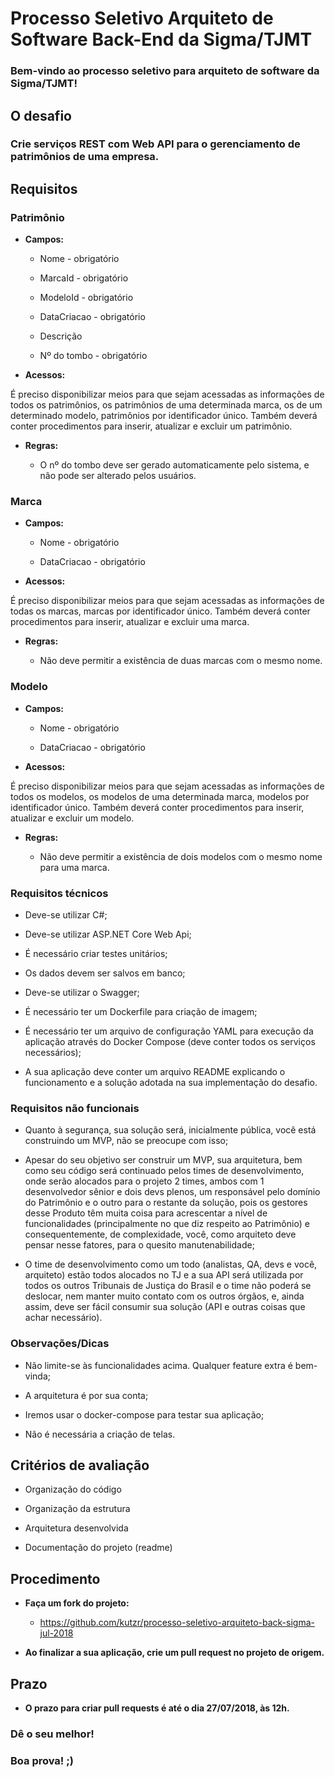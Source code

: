 # **Processo Seletivo Arquiteto de Software Back-End da Sigma/TJMT**

### **Bem-vindo ao processo seletivo para arquiteto de software da Sigma/TJMT!**

## **O desafio**

### **Crie serviços REST com Web API para o gerenciamento de patrimônios de uma empresa.**

## **Requisitos**

### **Patrimônio**

* **Campos:**

    * Nome - obrigatório

    * MarcaId - obrigatório

    * ModeloId - obrigatório

    * DataCriacao - obrigatório

    * Descrição

    * Nº do tombo - obrigatório

* **Acessos:**

É preciso disponibilizar meios para que sejam acessadas as informações de todos os patrimônios, os patrimônios de uma determinada marca, os de um determinado modelo, patrimônios por identificador único. Também deverá conter procedimentos para inserir, atualizar e excluir um patrimônio.

* **Regras:**

    * O nº do tombo deve ser gerado automaticamente pelo sistema, e não pode ser alterado pelos usuários.

### **Marca**

* **Campos:**

    * Nome - obrigatório

    * DataCriacao - obrigatório

* **Acessos:**

É preciso disponibilizar meios para que sejam acessadas as informações de todas os marcas, marcas por identificador único. Também deverá conter procedimentos para inserir, atualizar e excluir uma marca.

* **Regras:**

    * Não deve permitir a existência de duas marcas com o mesmo nome.

### **Modelo**

* **Campos:**

    * Nome - obrigatório

    * DataCriacao - obrigatório

* **Acessos:**

É preciso disponibilizar meios para que sejam acessadas as informações de todos os modelos, os modelos de uma determinada marca, modelos por identificador único. Também deverá conter procedimentos para inserir, atualizar e excluir um modelo.

* **Regras:**

    * Não deve permitir a existência de dois modelos com o mesmo nome para uma marca.

### **Requisitos técnicos**

* Deve-se utilizar C#;

* Deve-se utilizar ASP.NET Core Web Api;

* É necessário criar testes unitários;

* Os dados devem ser salvos em banco;

* Deve-se utilizar o Swagger;

* É necessário ter um Dockerfile para criação de imagem;

* É necessário ter um arquivo de configuração YAML para execução da aplicação através do Docker Compose (deve conter todos os serviços necessários);

* A sua aplicação deve conter um arquivo README explicando o funcionamento e a solução adotada na sua implementação do desafio.

### **Requisitos não funcionais**

* Quanto à segurança, sua solução será, inicialmente pública, você está construindo um MVP, não se preocupe com isso;

* Apesar do seu objetivo ser construir um MVP, sua arquitetura, bem como seu código será continuado pelos times de desenvolvimento, onde serão alocados para o projeto 2 times, ambos com 1 desenvolvedor sênior e dois devs plenos, um responsável pelo domínio do Patrimônio e o outro para o restante da solução, pois os gestores desse Produto têm muita coisa para acrescentar a nível de funcionalidades (principalmente no que diz respeito ao Patrimônio) e consequentemente, de complexidade, você, como arquiteto deve pensar nesse fatores, para o quesito manutenabilidade;

* O time de desenvolvimento como um todo (analistas, QA, devs e você, arquiteto) estão todos alocados no TJ e a sua API será utilizada por todos os outros Tribunais de Justiça do Brasil e o time não poderá se deslocar, nem manter muito contato com os outros órgãos, e, ainda assim, deve ser fácil consumir sua solução (API e outras coisas que achar necessário).

### **Observações/Dicas**

* Não limite-se às funcionalidades acima. Qualquer feature extra é bem-vinda;

* A arquitetura é por sua conta;

* Iremos usar o docker-compose para testar sua aplicação;

* Não é necessária a criação de telas.

## **Critérios de avaliação**

* Organização do código

* Organização da estrutura

* Arquitetura desenvolvida

* Documentação do projeto (readme)

## **Procedimento**

* **Faça um fork do projeto:**

    * https://github.com/kutzr/processo-seletivo-arquiteto-back-sigma-jul-2018

* **Ao finalizar a sua aplicação, crie um pull request no projeto de origem.**

## **Prazo**

* **O prazo para criar pull requests é até o dia 27/07/2018, às 12h.**

### **Dê o seu melhor!**

### **Boa prova! ;)**
